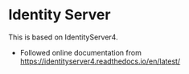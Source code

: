 # Identity Server

This is based on IdentityServer4.

* Followed online documentation from
<https://identityserver4.readthedocs.io/en/latest/>

